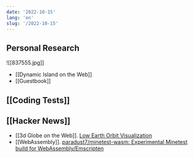 ```yaml
---
date: '2022-10-15'
lang: 'en'
slug: '/2022-10-15'
---
```


## Personal Research

![[837555.jpg]]

- [[Dynamic Island on the Web]]
- [[Guestbook]]

## [[Coding Tests]]

## [[Hacker News]]

- [[3d Globe on the Web]]. [Low Earth Orbit Visualization](https://platform.leolabs.space/visualization)
- [[WebAssembly]]. [paradust7/minetest-wasm: Experimental Minetest build for WebAssembly/Emscripten](https://github.com/paradust7/minetest-wasm)
